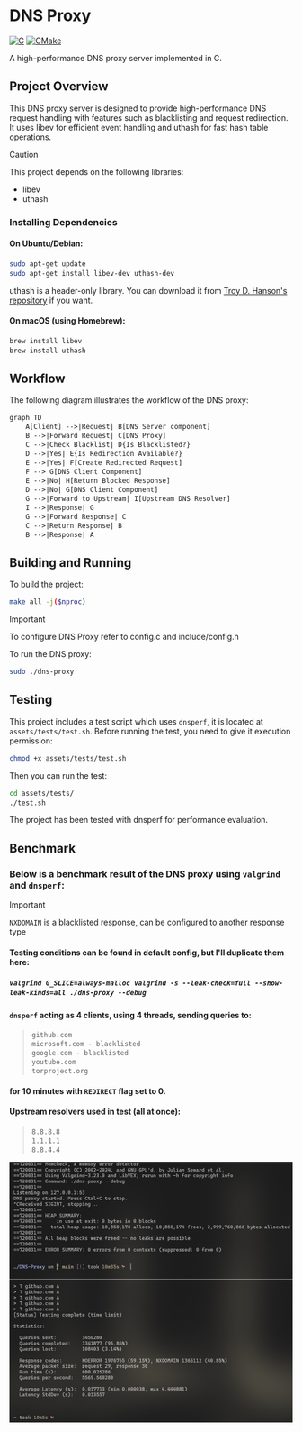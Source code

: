 # DNS Proxy

<a href="#"><img alt="C" src = "https://img.shields.io/badge/C-black.svg?style=for-the-badge&logo=c&logoColor=white"></a>
<a href="#"><img alt="CMake" src="https://img.shields.io/badge/Make-black?style=for-the-badge&logo=gnu&logoColor=white"></a>

A high-performance DNS proxy server implemented in C.
## Project Overview

This DNS proxy server is designed to provide high-performance DNS request handling with features such as blacklisting and request redirection. It uses libev for efficient event handling and uthash for fast hash table operations.

> [!CAUTION]
> This project depends on the following libraries:
> - libev
> - uthash

### Installing Dependencies

#### On Ubuntu/Debian:

```sh
sudo apt-get update
sudo apt-get install libev-dev uthash-dev
```

uthash is a header-only library. 
You can download it from [Troy D. Hanson's repository](https://github.com/troydhanson/uthash) if you want.

#### On macOS (using Homebrew):

```bash
brew install libev
brew install uthash
```

## Workflow

The following diagram illustrates the workflow of the DNS proxy:

```mermaid
graph TD
    A[Client] -->|Request| B[DNS Server component]
    B -->|Forward Request| C[DNS Proxy]
    C -->|Check Blacklist| D{Is Blacklisted?}
    D -->|Yes| E{Is Redirection Available?}
    E -->|Yes| F[Create Redirected Request]
    F --> G[DNS Client Component]
    E -->|No| H[Return Blocked Response]
    D -->|No| G[DNS Client Component]
    G -->|Forward to Upstream| I[Upstream DNS Resolver]
    I -->|Response| G
    G -->|Forward Response| C
    C -->|Return Response| B
    B -->|Response| A
```

## Building and Running

To build the project:

```sh
make all -j($nproc)
```

> [!IMPORTANT]
> To configure DNS Proxy refer to config.c and include/config.h


To run the DNS proxy:

```sh
sudo ./dns-proxy
```

## Testing

This project includes a test script which uses `dnsperf`, it is located at `assets/tests/test.sh`. Before running the test, you need to give it execution permission:

```sh
chmod +x assets/tests/test.sh
```

Then you can run the test:

```sh
cd assets/tests/
./test.sh
```

The project has been tested with dnsperf for performance evaluation.

## Benchmark

### Below is a benchmark result of the DNS proxy using `valgrind` and `dnsperf`: 
> [!IMPORTANT] 
> `NXDOMAIN` is a blacklisted response, can be configured to another response type
>
> #### Testing conditions can be found in default config, but I'll duplicate them here: 
>
 > ##### `valgrind G_SLICE=always-malloc valgrind -s --leak-check=full --show-leak-kinds=all ./dns-proxy --debug `
 > #### `dnsperf` acting as 4 clients, using 4 threads, sending queries to: ###
>> ```plaintext
>> github.com
>> microsoft.com - blacklisted
>> google.com - blacklisted
>> youtube.com
>> torproject.org
> #### for 10 minutes with `REDIRECT` flag set to 0. ###
>
> #### Upstream resolvers used in test (all at once): ###
>> ```plaintext
>> 8.8.8.8
>> 1.1.1.1
>> 8.8.4.4
>>``` 

![Benchmark Results](assets/benchmark/test.png)
